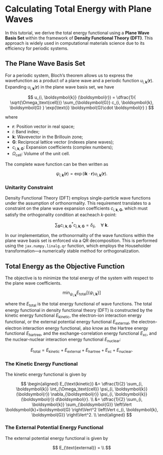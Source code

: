# Calculating Total Energy with Plane Waves

In this tutorial, we derive the total energy functional using a **Plane Wave Basis Set** within the framework of **Density Functional Theory (DFT)**. This approach is widely used in computational materials science due to its efficiency for periodic systems.


## The Plane Wave Basis Set

For a periodic system, Bloch’s theorem allows us to express the wavefunction as a product of a plane wave and a periodic function $u_{i, \boldsymbol{k}}  (\boldsymbol{r})$. Expanding $u_{i, \boldsymbol{k}}  (\boldsymbol{r})$ in the plane wave basis set, we have

$$
u_{i, \boldsymbol{k}}  (\boldsymbol{r}) = \dfrac{1}{  \sqrt{\Omega_\text{cell}}}    \sum_{\boldsymbol{G}} c_{i, \boldsymbol{k}, \boldsymbol{G} }	  \exp(\text{i} \boldsymbol{G}\cdot \boldsymbol{r} )
$$

where
- $\boldsymbol{r}$: Position vector in real space;
- $i$: Band index;
- $\boldsymbol{k}$: Wavevector in the Brillouin zone;
- $\boldsymbol{G}$: Reciprocal lattice vector (indexes plane waves); 
- $c_{i, \boldsymbol{k}, \boldsymbol{G} }$: Expansion coefficients (complex numbers);
- $\Omega_\text{cell}$: Volume of the unit cell.

The complete wave function can be then written as

$$
\psi_{i, \boldsymbol{k}}  (\boldsymbol{r}) = \exp(\text{i} \boldsymbol{k}\cdot \boldsymbol{r} ) u_{i, \boldsymbol{k}}  (\boldsymbol{r}).
$$

### Unitarity Constraint
Density Functional Theory (DFT) employs single-particle wave functions under the assumption of orthonormality. This requirement translates to a constraint on the plane wave expansion coefficients $c_{i, \boldsymbol{k}, \boldsymbol{G}}$, which must satisfy the orthogonality condition at eacheach $k$-point:

$$
\sum_{\boldsymbol{G}} c_{i, \boldsymbol{k}, \boldsymbol{G}}^* c_{j, \boldsymbol{k}, \boldsymbol{G}} = \delta_{ij}, \quad \forall \ \boldsymbol{k}.
$$

In our implementation, the orthonormality of the wave functions within the plane wave basis set is enforced via a QR decomposition. This is performed using the `jax.numpy.linalg.qr` function, which employs the Householder transformation—a numerically stable method for orthogonalization.


## Total Energy as the Objective Function
The objective is to minimize the total energy of the system with respect to the plane wave coefficients.

$$
\min_{\psi_{i, \boldsymbol{k}}} E_{\text{total}}[\left\{ \psi_{i, \boldsymbol{k}} \right\}]
$$

where the $E_{\text{total}}$ is the total energy functional of wave functions. The total energy functional in density functional theory (DFT) is constructed by the kinetic energy functional $E_{\text{kinetic}}$, the electron-ion interaction energy functional, or the external potential energy functional $E_{\text{external}}$, the electron-electron interaction energy functional, also know as the Hartree energy functional $E_{\text{hartree}}$, and the exchange-correlation energy functional $E_{\text{xc}}$, and the nuclear-nuclear interaction energy functional $E_{\text{nuclear}}$:

$$
E_{\text{total}} = E_{\text{kinetic}} + E_{\text{external}} + E_{\text{hartree}} + E_{\text{xc}} + E_{\text{nuclear}}.
$$


### The Kinetic Energy Functional
The kinetic energy functional is given by

$$
\begin{aligned}
E_{\text{kinetic}} &= \dfrac{1}{2} \sum_{i, \boldsymbol{k}} \int_{\Omega_\text{cell}} \psi_{i, \boldsymbol{k}} (\boldsymbol{r})  \nabla_{\boldsymbol{r}} \psi_{i, \boldsymbol{k}} (\boldsymbol{r}) d\boldsymbol{r}.  \\
&= \dfrac{1}{2} \sum_{i, \boldsymbol{k}} \sum_{\boldsymbol{G}} \left\Vert \boldsymbol{k}+\boldsymbol{G} \right\Vert^2 \left\Vert c_{i, \boldsymbol{k}, \boldsymbol{G}} \right\Vert^2.  \\
\end{aligned}
$$

### The External Potential Energy Functional
The external potential energy functional is given by

$$
E_{\text{external}} =  \\
$$
